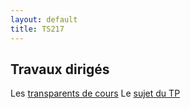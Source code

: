 ```yaml
---
layout: default
title: TS217
---
```



## Travaux dirigés

 Les [transparents de cours](/assets/cours/TS217/TS217.pdf)
 Le [sujet du TP](/assets/cours/TS217/TP-TS217.pdf) 
 
